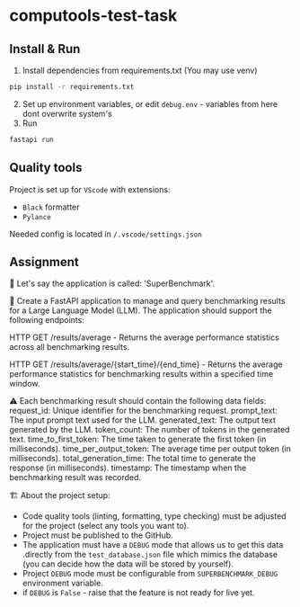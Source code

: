# computools-test-task
## Install & Run
1. Install dependencies from requirements.txt (You may use venv)
```bash
pip install -r requirements.txt
```
2. Set up environment variables, or edit `debug.env` - variables from here dont overwrite system's
3. Run
```bash
fastapi run
```
## Quality tools
Project is set up for `VScode` with extensions:
 * `Black` formatter
 * `Pylance`

Needed config is located in `/.vscode/settings.json`

## Assignment
🤔 Let's say the application is called: 'SuperBenchmark'.

👔 Create a FastAPI application to manage and query benchmarking results for a Large Language Model (LLM). The application should support the following endpoints:

HTTP GET /results/average - Returns the average performance statistics across all benchmarking results.

HTTP GET /results/average/{start_time}/{end_time} - Returns the average performance statistics for benchmarking results within a specified time window.

⚠️ Each benchmarking result should contain the following data fields:
request_id: Unique identifier for the benchmarking request.
prompt_text: The input prompt text used for the LLM.
generated_text: The output text generated by the LLM.
token_count: The number of tokens in the generated text.
time_to_first_token: The time taken to generate the first token (in milliseconds).
time_per_output_token: The average time per output token (in milliseconds).
total_generation_time: The total time to generate the response (in milliseconds).
timestamp: The timestamp when the benchmarking result was recorded.


🏗️ About the project setup:

- Code quality tools (linting, formatting, type checking) must be adjusted for the project (select any tools you want to).
- Project must be published to the GitHub.
- The application must have a ``DEBUG`` mode that allows us to get this data .directly from the ``test_database.json`` file which mimics the database (you can decide how the data will be stored by yourself).
- Project ``DEBUG`` mode must be configurable from ``SUPERBENCHMARK_DEBUG`` environment variable.
- if ``DEBUG`` is ``False`` - raise that the feature is not ready for live yet.
